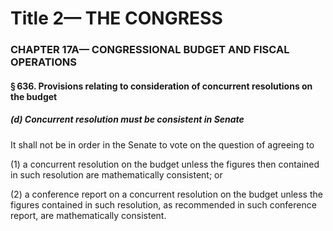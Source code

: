 
# Title 2— THE CONGRESS
### CHAPTER 17A— CONGRESSIONAL BUDGET AND FISCAL OPERATIONS
#### § 636. Provisions relating to consideration of concurrent resolutions on the budget
##### (d) Concurrent resolution must be consistent in Senate

It shall not be in order in the Senate to vote on the question of agreeing to

(1) a concurrent resolution on the budget unless the figures then contained in such resolution are mathematically consistent; or

(2) a conference report on a concurrent resolution on the budget unless the figures contained in such resolution, as recommended in such conference report, are mathematically consistent.
